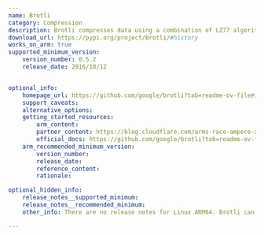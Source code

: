 ```yaml
---
name: Brotli
category: Compression
description: Brotli compresses data using a combination of LZ77 algorithm, second-order context modeling, and Huffman coding.
download_url: https://pypi.org/project/Brotli/#history
works_on_arm: true
supported_minimum_version:
    version_number: 0.5.2
    release_date: 2016/10/12


optional_info:
    homepage_url: https://github.com/google/brotli?tab=readme-ov-file#introduction
    support_caveats:
    alternative_options:
    getting_started_resources:
        arm_content:
        partner_content: https://blog.cloudflare.com/arms-race-ampere-altra-takes-on-aws-graviton2/
        official_docs: https://github.com/google/brotli?tab=readme-ov-file#python
    arm_recommended_minimum_version:
        version_number:
        release_date:
        reference_content:
        rationale:

optional_hidden_info:
    release_notes__supported_minimum:
    release_notes__recommended_minimum:
    other_info: There are no release notes for Linux ARM64. Brotli can be installed via pip from the first version available at pypi, i.e. 0.5.2.

---
```

